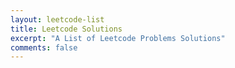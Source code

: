 ```yaml
---
layout: leetcode-list
title: Leetcode Solutions
excerpt: "A List of Leetcode Problems Solutions"
comments: false
---
```


